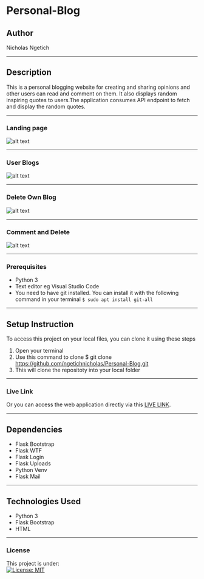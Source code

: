 # Personal-Blog
## Author
Nicholas Ngetich
*****
## Description
This is a personal blogging website for creating and sharing opinions and other users can read and comment on them. It also displays random inspiring quotes to users.The application consumes API endpoint to fetch and display the random quotes.
*****
### Landing page
![alt text]()
*****
### User Blogs
![alt text]()
*****
### Delete Own Blog
![alt text]()
*****
### Comment and Delete
![alt text]()
*****
### Prerequisites
* Python 3
* Text editor eg Visual Studio Code
* You need to have git installed. You can install it with the following command in your terminal
`$ sudo apt install git-all`
*****
## Setup Instruction
To access this project on your local files, you can clone it using these steps
1. Open your terminal
1. Use this command to clone $ git clone https://github.com/ngetichnicholas/Personal-Blog.git
1. This will clone the repositoty into your local folder
*****
### Live Link
Or you can access the web application directly via this [LIVE LINK]().
******
## Dependencies
* Flask Bootstrap
* Flask WTF
* Flask Login
* Flask Uploads
* Python Venv
* Flask Mail
*****
## Technologies Used
* Python 3
* Flask Bootstrap
* HTML
*****
### License
This project is under:  
[![License: MIT](https://img.shields.io/badge/License-MIT-yellow.svg)](/LICENSE)  

